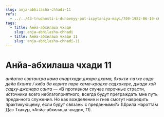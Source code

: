 ```yaml
---
slug: anja-abhilasha-chhadi-11
refs:
  - ../../43-trudnosti-i-duhovnyy-put-ispytaniya-mayi/709-1982-06-19-c6-proverki-predannosti-ot-bogatstva-do-predlozheniya-stat-shivoj.md
tags:
  - title: Анйа-абхилаша чхади
    slug: anja-abhilasha-chhadi
  - title: Анйа-абхилаша чхади 11
    slug: anja-abhilasha-chhadi-11
---
```


# Анйа-абхилаша чхади 11

*анйатха сватантра кама анартхади джара дхама, бхакти-патхе сада дейа бханга / киба ба корите паре кама-кродха садхакере, джади хой садху-джанара санга* — «В противном случае порочные страсти, источники всего неблагоприятного, всегда будут преграждать мне путь преданного служения. Но как вожделение и гнев смогут навредить практикующему, если будут связаны с преданными?» (Шрила Нароттам Дас Тхакур, «Анйа-абхилаша чхади», 11).

